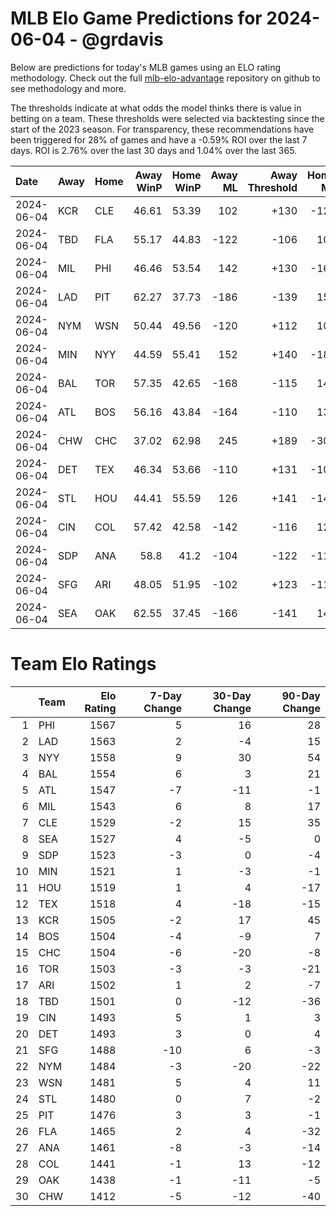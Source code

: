 # MLB Elo Game Predictions for 2024-06-04 - @grdavis
Below are predictions for today's MLB games using an ELO rating methodology. Check out the full [mlb-elo-advantage](https://github.com/grdavis/mlb-elo-advantage) repository on github to see methodology and more.

The thresholds indicate at what odds the model thinks there is value in betting on a team. These thresholds were selected via backtesting since the start of the 2023 season. For transparency, these recommendations have been triggered for 28% of games and have a -0.59% ROI over the last 7 days. ROI is 2.76% over the last 30 days and 1.04% over the last 365.

| Date       | Away   | Home   |   Away WinP |   Home WinP |   Away ML |   Away Threshold |   Home ML |   Home Threshold |
|:-----------|:-------|:-------|------------:|------------:|----------:|-----------------:|----------:|-----------------:|
| 2024-06-04 | KCR    | CLE    |       46.61 |       53.39 |       102 |             +130 |      -120 |             +100 |
| 2024-06-04 | TBD    | FLA    |       55.17 |       44.83 |      -122 |             -106 |       104 |             +139 |
| 2024-06-04 | MIL    | PHI    |       46.46 |       53.54 |       142 |             +130 |      -168 |             -100 |
| 2024-06-04 | LAD    | PIT    |       62.27 |       37.73 |      -186 |             -139 |       156 |             +184 |
| 2024-06-04 | NYM    | WSN    |       50.44 |       49.56 |      -120 |             +112 |       102 |             +116 |
| 2024-06-04 | MIN    | NYY    |       44.59 |       55.41 |       152 |             +140 |      -180 |             -107 |
| 2024-06-04 | BAL    | TOR    |       57.35 |       42.65 |      -168 |             -115 |       142 |             +151 |
| 2024-06-04 | ATL    | BOS    |       56.16 |       43.84 |      -164 |             -110 |       138 |             +144 |
| 2024-06-04 | CHW    | CHC    |       37.02 |       62.98 |       245 |             +189 |      -300 |             -143 |
| 2024-06-04 | DET    | TEX    |       46.34 |       53.66 |      -110 |             +131 |      -106 |             -101 |
| 2024-06-04 | STL    | HOU    |       44.41 |       55.59 |       126 |             +141 |      -148 |             -108 |
| 2024-06-04 | CIN    | COL    |       57.42 |       42.58 |      -142 |             -116 |       120 |             +151 |
| 2024-06-04 | SDP    | ANA    |       58.8  |       41.2  |      -104 |             -122 |      -112 |             +160 |
| 2024-06-04 | SFG    | ARI    |       48.05 |       51.95 |      -102 |             +123 |      -116 |             +106 |
| 2024-06-04 | SEA    | OAK    |       62.55 |       37.45 |      -166 |             -141 |       140 |             +186 |

# Team Elo Ratings
|    | Team   |   Elo Rating |   7-Day Change |   30-Day Change |   90-Day Change |
|---:|:-------|-------------:|---------------:|----------------:|----------------:|
|  1 | PHI    |         1567 |              5 |              16 |              28 |
|  2 | LAD    |         1563 |              2 |              -4 |              15 |
|  3 | NYY    |         1558 |              9 |              30 |              54 |
|  4 | BAL    |         1554 |              6 |               3 |              21 |
|  5 | ATL    |         1547 |             -7 |             -11 |              -1 |
|  6 | MIL    |         1543 |              6 |               8 |              17 |
|  7 | CLE    |         1529 |             -2 |              15 |              35 |
|  8 | SEA    |         1527 |              4 |              -5 |               0 |
|  9 | SDP    |         1523 |             -3 |               0 |              -4 |
| 10 | MIN    |         1521 |              1 |              -3 |              -1 |
| 11 | HOU    |         1519 |              1 |               4 |             -17 |
| 12 | TEX    |         1518 |              4 |             -18 |             -15 |
| 13 | KCR    |         1505 |             -2 |              17 |              45 |
| 14 | BOS    |         1504 |             -4 |              -9 |               7 |
| 15 | CHC    |         1504 |             -6 |             -20 |              -8 |
| 16 | TOR    |         1503 |             -3 |              -3 |             -21 |
| 17 | ARI    |         1502 |              1 |               2 |              -7 |
| 18 | TBD    |         1501 |              0 |             -12 |             -36 |
| 19 | CIN    |         1493 |              5 |               1 |               3 |
| 20 | DET    |         1493 |              3 |               0 |               4 |
| 21 | SFG    |         1488 |            -10 |               6 |              -3 |
| 22 | NYM    |         1484 |             -3 |             -20 |             -22 |
| 23 | WSN    |         1481 |              5 |               4 |              11 |
| 24 | STL    |         1480 |              0 |               7 |              -2 |
| 25 | PIT    |         1476 |              3 |               3 |              -1 |
| 26 | FLA    |         1465 |              2 |               4 |             -32 |
| 27 | ANA    |         1461 |             -8 |              -3 |             -14 |
| 28 | COL    |         1441 |             -1 |              13 |             -12 |
| 29 | OAK    |         1438 |             -1 |             -11 |              -5 |
| 30 | CHW    |         1412 |             -5 |             -12 |             -40 |